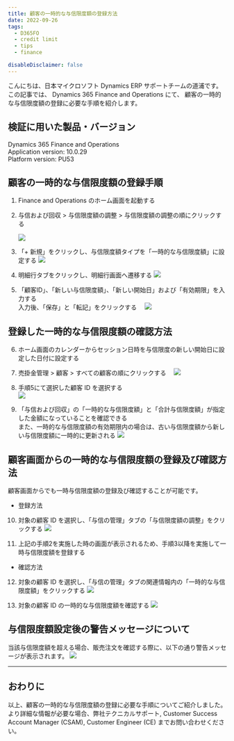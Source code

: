 ```yaml
---
title: 顧客の一時的な与信限度額の登録方法
date: 2022-09-26
tags:
  - D365FO
  - credit limit
  - tips
  - finance

disableDisclaimer: false
---
```


こんにちは、日本マイクロソフト Dynamics ERP サポートチームの道浦です。  
この記事では、 Dynamics 365 Finance and Operations にて、 顧客の一時的な与信限度額の登録に必要な手順を紹介します。


<!-- more -->
## 検証に用いた製品・バージョン
Dynamics 365 Finance and Operations      
Application version: 10.0.29  
Platform version: PU53  



## 顧客の一時的な与信限度額の登録手順

1. Finance and Operations のホーム画面を起動する

2. 与信および回収 > 与信限度額の調整 > 与信限度額の調整の順にクリックする

    ![](./how-to-register-temporary-credit-limit/step2.png)

3. 「+ 新規」をクリックし、与信限度額タイプを「一時的な与信限度額」に設定する
    ![](./how-to-register-temporary-credit-limit/step3.png)

4. 明細行タブをクリックし、明細行画面へ遷移する
    ![](./how-to-register-temporary-credit-limit/step4.png)

5. 「顧客ID」、「新しい与信限度額」、「新しい開始日」および「有効期限」を入力する  
    入力後、「保存」と「転記」をクリックする
   　![](./how-to-register-temporary-credit-limit/step5.png)

## 登録した一時的な与信限度額の確認方法

6. ホーム画面のカレンダーからセッション日時を与信限度の新しい開始日に設定した日付に設定する

7. 売掛金管理 > 顧客 > すべての顧客の順にクリックする
 　![](./how-to-register-temporary-credit-limit/step7.png)

8. 手順5にて選択した顧客 ID を選択する  
    ![](./how-to-register-temporary-credit-limit/step8.png)

9. 「与信および回収」の「一時的な与信限度額」と「合計与信限度額」が指定した金額になっていることを確認できる   
    また、一時的な与信限度額の有効期限内の場合は、古い与信限度額から新しい与信限度額に一時的に更新される
    ![](./how-to-register-temporary-credit-limit/step9.png)

## 顧客画面からの一時的な与信限度額の登録及び確認方法
顧客画面からでも一時与信限度額の登録及び確認することが可能です。
* 登録方法
10. 対象の顧客 ID を選択し、「与信の管理」タブの「与信限度額の調整」をクリックする
    ![](./how-to-register-temporary-credit-limit/step10.png)

11. 上記の手順2を実施した時の画面が表示されるため、手順3以降を実施して一時与信限度額を登録する

* 確認方法
12. 対象の顧客 ID を選択し、「与信の管理」タブの関連情報内の「一時的な与信限度額」をクリックする
    ![](./how-to-register-temporary-credit-limit/step12.png)

13. 対象の顧客 ID の一時的な与信限度額を確認する
    ![](./how-to-register-temporary-credit-limit/step13.png)


## 与信限度額設定後の警告メッセージについて
当該与信限度額を超える場合、販売注文を確認する際に、以下の通り警告メッセージが表示されます。
    ![](./how-to-register-temporary-credit-limit/warning1.png)


---
## おわりに  

以上、顧客の一時的な与信限度額の登録に必要な手順についてご紹介しました。
より詳細な情報が必要な場合、弊社テクニカルサポート, Customer Success Account Manager (CSAM), Customer Engineer (CE) までお問い合わせください。
